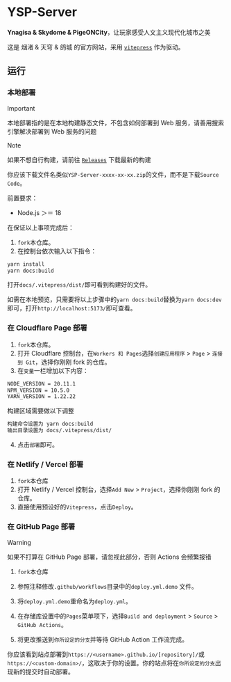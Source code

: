 # YSP-Server

**Ynagisa & Skydome & PigeONCity**，让玩家感受人文主义现代化城市之美

这是 烟渚 & 天穹 & 鸽城 的官方网站，采用 [`vitepress`](https://vitepress.dev/) 作为驱动。

## 运行
### 本地部署

> [!IMPORTANT]  
> 本地部署指的是在本地构建静态文件，不包含如何部署到 Web 服务，请善用搜索引擎解决部署到 Web 服务的问题

> [!NOTE]  
> 如果不想自行构建，请前往 [`Releases`](https://github.com/JXSG-UP/YSP-Server/releases) 下载最新的构建
>
> 你应该下载文件名类似`YSP-Server-xxxx-xx-xx.zip`的文件，而不是下载`Source Code`。

前置要求：

- Node.js ＞＝ 18 

在保证以上事项完成后：

1. `fork`本仓库。
2. 在控制台依次输入以下指令：

```bash
yarn install
yarn docs:build
```

打开`docs/.vitepress/dist/`即可看到构建好的文件。

如需在本地预览，只需要将以上步骤中的`yarn docs:build`替换为`yarn docs:dev`即可，打开`http://localhost:5173/`即可查看。

### 在 Cloudflare Page 部署

1. `fork`本仓库。
2. 打开 Cloudflare 控制台，在`Workers 和 Pages`选择`创建应用程序` > `Page` > `连接到 Git`，选择你刚刚 fork 的仓库。
3. 在`变量`一栏增加以下内容：

```bash
NODE_VERSION = 20.11.1
NPM_VERSION = 10.5.0
YARN_VERSION = 1.22.22
```

构建区域需要做以下调整

```bash
构建命令设置为 yarn docs:build
输出目录设置为 docs/.vitepress/dist/
```

4. 点击`部署`即可。

### 在 Netlify / Vercel 部署

1. `fork`本仓库
2. 打开 Netlify / Vercel 控制台，选择`Add New` > `Project`，选择你刚刚 fork 的仓库。
3. 直接使用预设好的`Vitepress`，点击`Deploy`。

### 在 GitHub Page 部署

> [!WARNING]  
> 如果不打算在 GitHub Page 部署，请忽视此部分，否则 Actions 会频繁报错

1. `fork`本仓库

2. 参照注释修改`.github/workflows`目录中的`deploy.yml.demo` 文件。

3. 将`deploy.yml.demo`重命名为`deploy.yml`。

4. 在存储库设置中的`Pages`菜单项下，选择`Build and deployment` > `Source` > `GitHub Actions`。

5. 将更改推送到`你所设定的分支`并等待 GitHub Action 工作流完成。

你应该看到站点部署到`https://<username>.github.io/[repository]/`或`https://<custom-domain>/`，这取决于你的设置。你的站点将在`你所设定的分支`出现新的提交时自动部署。
